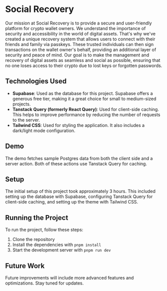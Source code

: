 # Social Recovery

Our mission at Social Recovery is to provide a secure and user-friendly platform for crypto wallet owners. We understand the importance of security and accessibility in the world of digital assets. That's why we've created a unique recovery system that allows users to connect with their friends and family via passkeys. These trusted individuals can then sign transactions on the wallet owner's behalf, providing an additional layer of security and peace of mind. Our goal is to make the management and recovery of digital assets as seamless and social as possible, ensuring that no one loses access to their crypto due to lost keys or forgotten passwords.

## Technologies Used

- **Supabase**: Used as the database for this project. Supabase offers a generous free tier, making it a great choice for small to medium-sized projects.
- **Tanstack Query (formerly React Query)**: Used for client-side caching. This helps to improve performance by reducing the number of requests to the server.
- **Tailwind CSS**: Used for styling the application. It also includes a dark/light mode configuration.

## Demo

The demo fetches sample Postgres data from both the client side and a server action. Both of these actions use Tanstack Query for caching.

## Setup

The initial setup of this project took approximately 3 hours. This included setting up the database with Supabase, configuring Tanstack Query for client-side caching, and setting up the theme with Tailwind CSS.

## Running the Project

To run the project, follow these steps:

1. Clone the repository
2. Install the dependencies with `pnpm install`
3. Start the development server with `pnpm run dev`

## Future Work

Future improvements will include more advanced features and optimizations. Stay tuned for updates.
